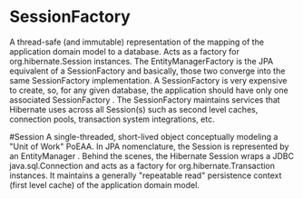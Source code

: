 # SessionFactory
A thread-safe (and immutable) representation of the mapping of the application domain model to a database. Acts as a factory
for org.hibernate.Session instances. The EntityManagerFactory is the JPA equivalent of a SessionFactory and
basically, those two converge into the same SessionFactory implementation.
A SessionFactory is very expensive to create, so, for any given database, the application should have only one associated
SessionFactory . The SessionFactory maintains services that Hibernate uses across all Session(s) such as second level
caches, connection pools, transaction system integrations, etc.

#Session
A single-threaded, short-lived object conceptually modeling a "Unit of Work" PoEAA. In JPA nomenclature, the Session is
represented by an EntityManager .
Behind the scenes, the Hibernate Session wraps a JDBC java.sql.Connection and acts as a factory for
org.hibernate.Transaction instances. It maintains a generally "repeatable read" persistence context (first level cache) of
the application domain model.

